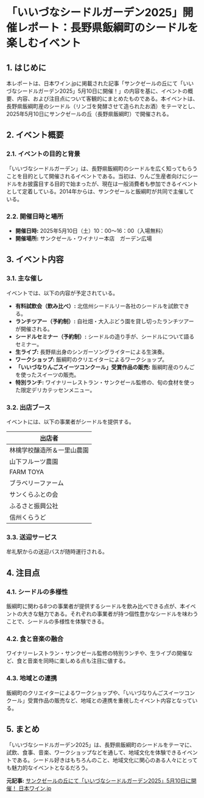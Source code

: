 # 「いいづなシードルガーデン2025」開催レポート：長野県飯綱町のシードルを楽しむイベント

## 1. はじめに

本レポートは、日本ワイン.jpに掲載された記事「サンクゼールの丘にて「いいづなシードルガーデン2025」5月10日に開催！」の内容を基に、イベントの概要、内容、および注目点について客観的にまとめたものである。本イベントは、長野県飯綱町産のシードル（リンゴを発酵させて造られたお酒）をテーマとし、2025年5月10日にサンクゼールの丘（長野県飯綱町）で開催される。

## 2. イベント概要

### 2.1. イベントの目的と背景

「いいづなシードルガーデン」は、長野県飯綱町のシードルを広く知ってもらうことを目的として開催されるイベントである。当初は、りんご生産者向けにシードルをお披露目する目的で始まったが、現在は一般消費者も参加できるイベントとして定着している。2014年からは、サンクゼールと飯綱町が共同で主催している。

### 2.2. 開催日時と場所

* **開催日時:** 2025年5月10日（土）10：00～16：00（入場無料）
* **開催場所:** サンクゼール・ワイナリー本店　ガーデン広場

## 3. イベント内容

### 3.1. 主な催し

イベントでは、以下の内容が予定されている。

* **有料試飲会（飲み比べ）:** 北信州シードルリー各社のシードルを試飲できる。
* **ランチツアー（予約制）:** 自社畑・大入ぶどう園を貸し切ったランチツアーが開催される。
* **シードルセミナー（予約制）:** シードルの造り手が、シードルについて語るセミナー。
* **生ライブ:** 長野県出身のシンガーソングライターによる生演奏。
* **ワークショップ:** 飯綱町のクリエイターによるワークショップ。
* **「いいづなりんごスイーツコンクール」受賞作品の販売:** 飯綱町産のりんごを使ったスイーツの販売。
* **特別ランチ:** ワイナリーレストラン・サンクゼール監修の、旬の食材を使った限定デリカテッセンメニュー。

### 3.2. 出店ブース

イベントには、以下の事業者がシードルを提供する。

| 出店者 |
| ------------------------------------- |
| 林檎学校醸造所＆一里山農園 |
| 山下フルーツ農園 |
| FARM TOYA |
| ブラベリーファーム |
| サンくらふとの会 |
| ふるさと振興公社 |
| 信州くらうど |

### 3.3. 送迎サービス

牟礼駅からの送迎バスが随時運行される。

## 4. 注目点

### 4.1. シードルの多様性

飯綱町に関わる8つの事業者が提供するシードルを飲み比べできる点が、本イベントの大きな魅力である。それぞれの事業者が持つ個性豊かなシードルを味わうことで、シードルの多様性を体験できる。

### 4.2. 食と音楽の融合

ワイナリーレストラン・サンクゼール監修の特別ランチや、生ライブの開催など、食と音楽を同時に楽しめる点も注目に値する。

### 4.3. 地域との連携

飯綱町のクリエイターによるワークショップや、「いいづなりんごスイーツコンクール」受賞作品の販売など、地域との連携を重視したイベント内容となっている。

## 5. まとめ

「いいづなシードルガーデン2025」は、長野県飯綱町のシードルをテーマに、試飲、食事、音楽、ワークショップなどを通して、地域文化を体験できるイベントである。シードル好きはもちろんのこと、地域文化に関心のある人々にとっても魅力的なイベントとなるだろう。


**元記事:** [サンクゼールの丘にて「いいづなシードルガーデン2025」5月10日に開催！ 日本ワイン.jp](https://nihonwine.jp/nihonwine-news/iiduna-2/)